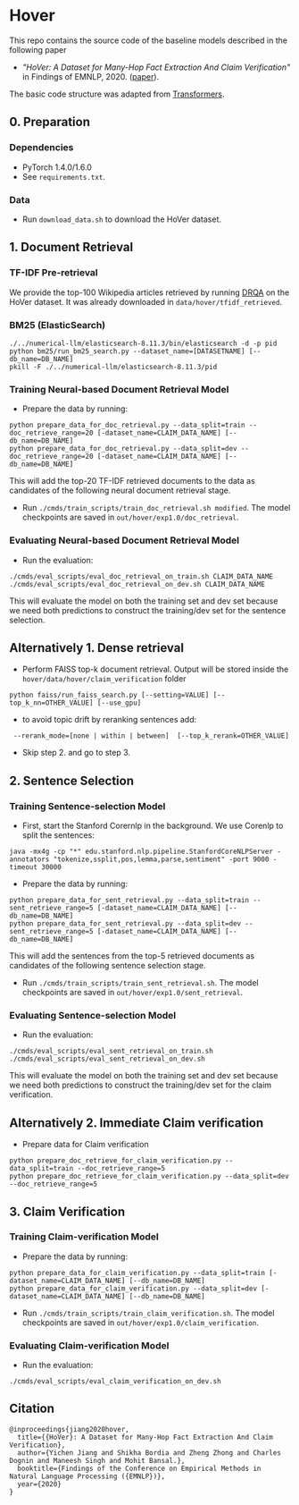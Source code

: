 # Hover
This repo contains the source code of the baseline models described in the following paper 
* *"HoVer: A Dataset for Many-Hop Fact Extraction And Claim Verification"* in Findings of EMNLP, 2020. ([paper](https://arxiv.org/abs/2011.03088)).

The basic code structure was adapted from [Transformers](https://github.com/huggingface/transformers).

## 0. Preparation
### Dependencies
* PyTorch 1.4.0/1.6.0
* See `requirements.txt`.

### Data
* Run `download_data.sh` to download the HoVer dataset.


## 1. Document Retrieval
### TF-IDF Pre-retrieval
We provide the top-100 Wikipedia articles retrieved by running [DRQA](https://github.com/facebookresearch/DrQA) on the HoVer dataset. It was already downloaded in `data/hover/tfidf_retrieved`.

### BM25 (ElasticSearch)
```
./../numerical-llm/elasticsearch-8.11.3/bin/elasticsearch -d -p pid  
python bm25/run_bm25_search.py --dataset_name=[DATASETNAME] [--db_name=DB_NAME]
pkill -F ./../numerical-llm/elasticsearch-8.11.3/pid
```

### Training Neural-based Document Retrieval Model
* Prepare the data by running:
```
python prepare_data_for_doc_retrieval.py --data_split=train --doc_retrieve_range=20 [-dataset_name=CLAIM_DATA_NAME] [--db_name=DB_NAME]
python prepare_data_for_doc_retrieval.py --data_split=dev --doc_retrieve_range=20 [-dataset_name=CLAIM_DATA_NAME] [--db_name=DB_NAME]
```
This will add the top-20 TF-IDF retrieved documents to the data as candidates of the following neural document retrieval stage.

* Run `./cmds/train_scripts/train_doc_retrieval.sh modified`. The model checkpoints are saved in `out/hover/exp1.0/doc_retrieval`.

### Evaluating Neural-based Document Retrieval Model
* Run the evaluation:
```
./cmds/eval_scripts/eval_doc_retrieval_on_train.sh CLAIM_DATA_NAME
./cmds/eval_scripts/eval_doc_retrieval_on_dev.sh CLAIM_DATA_NAME
``` 
This will evaluate the model on both the training set and dev set because we need both predictions to construct the training/dev set for the sentence selection.

## Alternatively 1. Dense retrieval
* Perform FAISS top-k document retrieval. Output will be stored inside the `hover/data/hover/claim_verification` folder
```
python faiss/run_faiss_search.py [--setting=VALUE] [--top_k_nn=OTHER_VALUE] [--use_gpu]
```
* to avoid topic drift by reranking sentences add:
```
 --rerank_mode=[none | within | between]  [--top_k_rerank=OTHER_VALUE]
```
* Skip step 2. and go to step 3.

## 2. Sentence Selection
### Training Sentence-selection Model
* First, start the Stanford Corernlp in the background. We use Corenlp to split the sentences:
```
java -mx4g -cp "*" edu.stanford.nlp.pipeline.StanfordCoreNLPServer -annotators "tokenize,ssplit,pos,lemma,parse,sentiment" -port 9000 -timeout 30000
```

* Prepare the data by running:
```
python prepare_data_for_sent_retrieval.py --data_split=train --sent_retrieve_range=5 [-dataset_name=CLAIM_DATA_NAME] [--db_name=DB_NAME]
python prepare_data_for_sent_retrieval.py --data_split=dev --sent_retrieve_range=5 [-dataset_name=CLAIM_DATA_NAME] [--db_name=DB_NAME]
```
This will add the sentences from the top-5 retrieved documents as candidates of the following sentence selection stage.

* Run `./cmds/train_scripts/train_sent_retrieval.sh`. The model checkpoints are saved in `out/hover/exp1.0/sent_retrieval`.



### Evaluating Sentence-selection Model
* Run the evaluation:
```
./cmds/eval_scripts/eval_sent_retrieval_on_train.sh
./cmds/eval_scripts/eval_sent_retrieval_on_dev.sh
``` 
This will evaluate the model on both the training set and dev set because we need both predictions to construct the training/dev set for the claim verification.

## Alternatively 2. Immediate Claim verification
* Prepare data for Claim verification
```
python prepare_doc_retrieve_for_claim_verification.py --data_split=train --doc_retrieve_range=5
python prepare_doc_retrieve_for_claim_verification.py --data_split=dev --doc_retrieve_range=5
```

## 3. Claim Verification
### Training Claim-verification Model
* Prepare the data by running:
```
python prepare_data_for_claim_verification.py --data_split=train [-dataset_name=CLAIM_DATA_NAME] [--db_name=DB_NAME]
python prepare_data_for_claim_verification.py --data_split=dev [-dataset_name=CLAIM_DATA_NAME] [--db_name=DB_NAME]
```

* Run `./cmds/train_scripts/train_claim_verification.sh`. The model checkpoints are saved in `out/hover/exp1.0/claim_verification`.

### Evaluating Claim-verification Model
* Run the evaluation:
```
./cmds/eval_scripts/eval_claim_verification_on_dev.sh
```

## Citation
```
@inproceedings{jiang2020hover,
  title={{HoVer}: A Dataset for Many-Hop Fact Extraction And Claim Verification},
  author={Yichen Jiang and Shikha Bordia and Zheng Zhong and Charles Dognin and Maneesh Singh and Mohit Bansal.},
  booktitle={Findings of the Conference on Empirical Methods in Natural Language Processing ({EMNLP})},
  year={2020}
}
```
